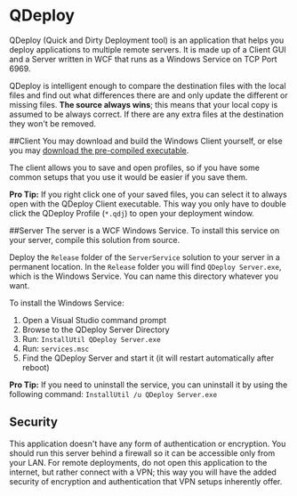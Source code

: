 # QDeploy

QDeploy (Quick and Dirty Deployment tool) is an application that helps you deploy applications to multiple remote servers. It is made up of a Client GUI and a Server written in WCF that runs as a Windows Service on TCP Port 6969.

QDeploy is intelligent enough to compare the destination files with the local files and find out what differences there are and only update the different or missing files. **The source always wins**; this means that your local copy is assumed to be always correct. If there are any extra files at the destination they won't be removed.

##Client
You may download and build the Windows Client yourself, or else you may [download the pre-compiled executable](https://github.com/cdemi/QDeploy/blob/master/Client/Installer/Installer.zip?raw=true). 

The client allows you to save and open profiles, so if you have some common setups that you use it would be easier if you save them.

**Pro Tip:** If you right click one of your saved files, you can select it to always open with the QDeploy Client executable. This way you only have to double click the QDeploy Profile (`*.qdj`) to open your deployment window.

##Server
The server is a WCF Windows Service. To install this service on your server, compile this solution from source. 

Deploy the `Release` folder of the `ServerService` solution to your server in a permanent location. In the `Release` folder you will find `QDeploy Server.exe`, which is the Windows Service. You can name this directory whatever you want.

To install the Windows Service:

1. Open a Visual Studio command prompt
2. Browse to the QDeploy Server Directory
3. Run: `InstallUtil QDeploy Server.exe`
4. Run: `services.msc`
5. Find the QDeploy Server and start it (it will restart automatically after reboot)

**Pro Tip:** If you need to uninstall the service, you can uninstall it by using the following command: `InstallUtil /u QDeploy Server.exe`

## Security
This application doesn't have any form of authentication or encryption. You should run this server behind a firewall so it can be accessible only from your LAN. For remote deployments, do not open this application to the internet, but rather connect with a VPN; this way you will have the added security of encryption and authentication that VPN setups inherently offer.